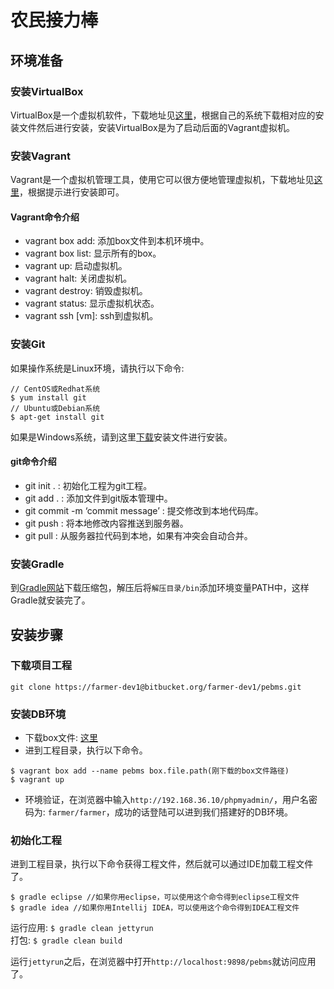 # 农民接力棒

## 环境准备

### 安装VirtualBox
VirtualBox是一个虚拟机软件，下载地址见[这里][virtual-box-download]，根据自己的系统下载相对应的安装文件然后进行安装，安装VirtualBox是为了启动后面的Vagrant虚拟机。  
  
### 安装Vagrant
Vagrant是一个虚拟机管理工具，使用它可以很方便地管理虚拟机，下载地址见[这里][vagrant-box-download]，根据提示进行安装即可。  

#### Vagrant命令介绍
* vagrant box add: 添加box文件到本机环境中。
* vagrant box list: 显示所有的box。
* vagrant up: 启动虚拟机。
* vagrant halt: 关闭虚拟机。
* vagrant destroy: 销毁虚拟机。
* vagrant status: 显示虚拟机状态。
* vagrant ssh \[vm\]: ssh到虚拟机。

### 安装Git
如果操作系统是Linux环境，请执行以下命令:  
  
```shell
// CentOS或Redhat系统
$ yum install git 
// Ubuntu或Debian系统
$ apt-get install git
```
  
如果是Windows系统，请到这里[下载][git-download]安装文件进行安装。  

#### git命令介绍
  
* git init . : 初始化工程为git工程。
* git add . : 添加文件到git版本管理中。
* git commit -m ‘commit message’ : 提交修改到本地代码库。
* git push : 将本地修改内容推送到服务器。
* git pull : 从服务器拉代码到本地，如果有冲突会自动合并。
  
### 安装Gradle
到[Gradle网站][gradle-download]下载压缩包，解压后将`解压目录/bin`添加环境变量PATH中，这样Gradle就安装完了。    
  
## 安装步骤

### 下载项目工程
  
```shell
git clone https://farmer-dev1@bitbucket.org/farmer-dev1/pebms.git
```
  
### 安装DB环境
  
* 下载box文件: [这里][box-download]
* 进到工程目录，执行以下命令。
  
```shell
$ vagrant box add --name pebms box.file.path(刚下载的box文件路径)    
$ vagrant up
```
  
* 环境验证，在浏览器中输入`http://192.168.36.10/phpmyadmin/`，用户名密码为: `farmer/farmer`，成功的话登陆可以进到我们搭建好的DB环境。  
  
### 初始化工程
进到工程目录，执行以下命令获得工程文件，然后就可以通过IDE加载工程文件了。

```shell
$ gradle eclipse //如果你用eclipse，可以使用这个命令得到eclipse工程文件
$ gradle idea //如果你用Intellij IDEA，可以使用这个命令得到IDEA工程文件
```
  
运行应用: `$ gradle clean jettyrun`  
打包: `$ gradle clean build`  
  
运行`jettyrun`之后，在浏览器中打开`http://localhost:9898/pebms`就访问应用了。  
  

[virtual-box-download]: https://www.virtualbox.org/wiki/Downloads
[vagrant-box-download]: https://www.vagrantup.com/downloads.html
[git-download]: http://git-scm.com/download/win
[gradle-download]: https://services.gradle.org/distributions/gradle-2.1-all.zip
[box-download]: http://jianguoyun.com/p/Dfw3mgwQquHlBRiL9Qk